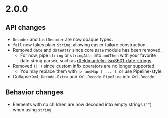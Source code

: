 # 2.0.0

## API changes

* `Decoder` and `ListDecoder` are now opaque types.
* `fail` now takes plain `String`, allowing easier failure construction.
* Removed `date` and `dateAttr` since core `Date` module has been removed.
    * For now, pipe `string` or `stringAttr` into `andThen` with your favorite date string parser,
      such as [rtfeldman/elm-iso8601-date-strings][iso].
* Removed `(|:)` since custom infix operators are no longer supported.
    * You may replace them with `|> andMap ( ... )`, or use Pipeline-style.
* Collapse `Xml.Decode.Extra` and `Xml.Decode.Pipeline` into `Xml.Decode`.

[iso]: https://package.elm-lang.org/packages/rtfeldman/elm-iso8601-date-strings/latest/Iso8601

## Behavior changes

* Elements with no children are now decoded into empty strings (`""`) when using `string`.
